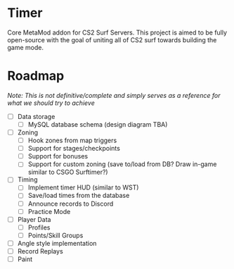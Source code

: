 # Timer
Core MetaMod addon for CS2 Surf Servers. This project is aimed to be fully open-source with the goal of uniting all of CS2 surf towards building the game mode.

# Roadmap
*Note: This is not definitive/complete and simply serves as a reference for what we should try to achieve*

- [ ] Data storage
  - [ ] MySQL database schema (design diagram TBA)
- [ ] Zoning
  - [ ] Hook zones from map triggers
  - [ ] Support for stages/checkpoints
  - [ ] Support for bonuses
  - [ ] Support for custom zoning (save to/load from DB? Draw in-game similar to CSGO Surftimer?)
- [ ] Timing
  - [ ] Implement timer HUD (similar to WST)
  - [ ] Save/load times from the database
  - [ ] Announce records to Discord
  - [ ] Practice Mode
- [ ] Player Data
  - [ ] Profiles
  - [ ] Points/Skill Groups
- [ ] Angle style implementation
- [ ] Record Replays
- [ ] Paint
